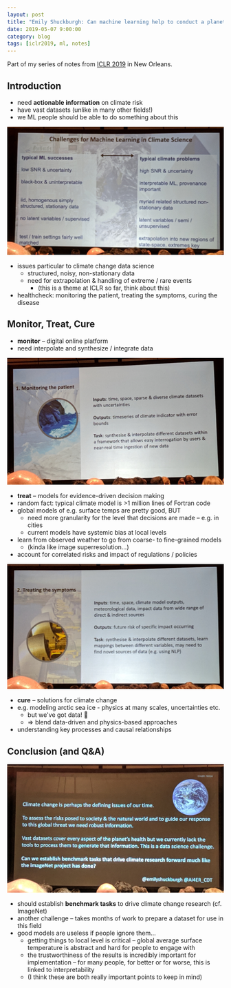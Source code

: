 ```yaml
---
layout: post
title: "Emily Shuckburgh: Can machine learning help to conduct a planetary healthcheck?"
date: 2019-05-07 9:00:00
category: blog
tags: [iclr2019, ml, notes]
---
```


Part of my series of notes from [ICLR 2019](https://iclr.cc/Conferences/2019) in New Orleans.

## Introduction
* need **actionable information** on climate risk
* have vast datasets (unlike in many other fields!)
* we ML people should be able to do something about this

![climate change issues](/assets/images/2019-iclr/climate-change.jpg "climate change issues")

* issues particular to climate change data science
    * structured, noisy, non-stationary data
    * need for extrapolation & handling of extreme / rare events
        * (this is a theme at ICLR so far, think about this)
* healthcheck: monitoring the patient, treating the symptoms, curing the disease

## Monitor, Treat, Cure
* **monitor** – digital online platform
* need interpolate and synthesize / integrate data

![monitor](/assets/images/2019-iclr/monitor.jpg "monitor")

* **treat** – models for evidence-driven decision making
* random fact: typical climate model is >1 million lines of Fortran code
* global models of e.g. surface temps are pretty good, BUT
    * need more granularity for the level that decisions are made – e.g. in cities
    * current models have systemic bias at local levels
* learn from observed weather to go from coarse- to fine-grained models
    * (kinda like image superresolution...)
* account for correlated risks and impact of regulations / policies

![treat](/assets/images/2019-iclr/treat.jpg "treat")

* **cure** – solutions for climate change
* e.g. modeling arctic sea ice - physics at many scales, uncertainties etc.
    * but we've got data! :muscle:
    * => blend data-driven and physics-based approaches
* understanding key processes and causal relationships

## Conclusion (and Q&A)

![cure](/assets/images/2019-iclr/cure.jpg "cure")

* should establish **benchmark tasks** to drive climate change research (cf. ImageNet)
* another challenge – takes months of work to prepare a dataset for use in this field
* good models are useless if people ignore them...
    * getting things to local level is critical – global average surface temperature is abstract and hard for people to engage with
    * the trustworthiness of the results is incredibly important for implementation – for many people, for better or for worse, this is linked to interpretability
    * (I think these are both really important points to keep in mind)
